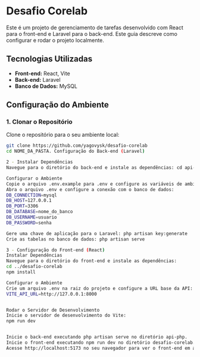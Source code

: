 # Desafio Corelab

Este é um projeto de gerenciamento de tarefas desenvolvido com React para o front-end e Laravel para o back-end. Este guia descreve como configurar e rodar o projeto localmente.

## Tecnologias Utilizadas

- **Front-end:** React, Vite
- **Back-end:** Laravel
- **Banco de Dados:** MySQL

## Configuração do Ambiente

### 1. Clonar o Repositório

Clone o repositório para o seu ambiente local:

```bash
git clone https://github.com/yagovysk/desafio-corelab
cd NOME_DA_PASTA. Configuração do Back-end (Laravel)

2 - Instalar Dependências
Navegue para o diretório do back-end e instale as dependências: cd api-php composer install

Configurar o Ambiente
Copie o arquivo .env.example para .env e configure as variáveis de ambiente: cp .env.example .env
Abra o arquivo .env e configure a conexão com o banco de dados:
DB_CONNECTION=mysql
DB_HOST=127.0.0.1
DB_PORT=3306
DB_DATABASE=nome_do_banco
DB_USERNAME=usuario
DB_PASSWORD=senha

Gere uma chave de aplicação para o Laravel: php artisan key:generate
Crie as tabelas no banco de dados: php artisan serve

3 - Configuração do Front-end (React)
Instalar Dependências
Navegue para o diretório do front-end e instale as dependências:
cd ../desafio-corelab
npm install

Configurar o Ambiente
Crie um arquivo .env na raiz do projeto e configure a URL base da API:
VITE_API_URL=http://127.0.0.1:8000


Rodar o Servidor de Desenvolvimento
Inicie o servidor de desenvolvimento do Vite:
npm run dev


Inicie o back-end executando php artisan serve no diretório api-php.
Inicie o front-end executando npm run dev no diretório desafio-corelab.
Acesse http://localhost:5173 no seu navegador para ver o front-end em ação.
